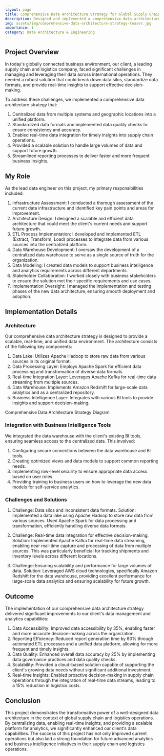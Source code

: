 ```yaml
---
layout: page
title: Comprehensive Data Architecture Strategy for Global Supply Chain and Logistics
description: Designed and implemented a comprehensive data architecture strategy for a global supply chain and logistics customer, improving data accessibility by 35% and streamlining reporting processes across their international operations.
img: assets/img/comprehensive-data-architecture-strategy-teaser.jpg
importance: 1
category: Data Architecture & Engineering
---
```


## Project Overview

In today's globally connected business environment, our client, a leading supply chain and logistics company, faced significant challenges in managing and leveraging their data across international operations. They needed a robust solution that could break down data silos, standardize data formats, and provide real-time insights to support effective decision-making.

To address these challenges, we implemented a comprehensive data architecture strategy that:

1. Centralized data from multiple systems and geographic locations into a unified platform.
2. Standardized data formats and implemented data quality checks to ensure consistency and accuracy.
3. Enabled real-time data integration for timely insights into supply chain operations.
4. Provided a scalable solution to handle large volumes of data and support future growth.
5. Streamlined reporting processes to deliver faster and more frequent business insights.

## My Role

As the lead data engineer on this project, my primary responsibilities included:

1. Infrastructure Assessment: I conducted a thorough assessment of the current data infrastructure and identified key pain points and areas for improvement.
2. Architecture Design: I designed a scalable and efficient data architecture that could meet the client's current needs and support future growth.
3. ETL Process Implementation: I developed and implemented ETL (Extract, Transform, Load) processes to integrate data from various sources into the centralized platform.
4. Data Warehouse Development: I oversaw the development of a centralized data warehouse to serve as a single source of truth for the organization.
5. Data Modeling: I created data models to support business intelligence and analytics requirements across different departments.
6. Stakeholder Collaboration: I worked closely with business stakeholders to ensure the solution met their specific requirements and use cases.
7. Implementation Oversight: I managed the implementation and testing phases of the new data architecture, ensuring smooth deployment and adoption.

## Implementation Details

### Architecture

Our comprehensive data architecture strategy is designed to provide a scalable, real-time, and unified data environment. The architecture consists of the following key components:

1. Data Lake: Utilizes Apache Hadoop to store raw data from various sources in its original format.
2. Data Processing Layer: Employs Apache Spark for efficient data processing and transformation of diverse data formats.
3. Real-time Integration Layer: Leverages Apache Kafka for real-time data streaming from multiple sources.
4. Data Warehouse: Implements Amazon Redshift for large-scale data analytics and as a centralized repository.
5. Business Intelligence Layer: Integrates with various BI tools to provide insights and support decision-making.

<div class="row mt-3">
    <div class="col-sm mt-3 mt-md-0">
        <div id="architecture-diagram"></div>
    </div>
</div>
<div class="caption">
    Comprehensive Data Architecture Strategy Diagram
</div>

### Integration with Business Intelligence Tools

We integrated the data warehouse with the client's existing BI tools, ensuring seamless access to the centralized data. This involved:

1. Configuring secure connections between the data warehouse and BI tools.
2. Creating optimized views and data models to support common reporting needs.
3. Implementing row-level security to ensure appropriate data access based on user roles.
4. Providing training to business users on how to leverage the new data models for self-service analytics.

### Challenges and Solutions

1. Challenge: Data silos and inconsistent data formats.
   Solution: Implemented a data lake using Apache Hadoop to store raw data from various sources. Used Apache Spark for data processing and transformation, efficiently handling diverse data formats.

2. Challenge: Real-time data integration for effective decision-making.
   Solution: Implemented Apache Kafka for real-time data streaming, enabling near real-time capture and processing of data from multiple sources. This was particularly beneficial for tracking shipments and inventory levels across different locations.

3. Challenge: Ensuring scalability and performance for large volumes of data.
   Solution: Leveraged AWS cloud technologies, specifically Amazon Redshift for the data warehouse, providing excellent performance for large-scale data analytics and ensuring scalability for future growth.

## Outcome

The implementation of our comprehensive data architecture strategy delivered significant improvements to our client's data management and analytics capabilities:

1. Data Accessibility: Improved data accessibility by 35%, enabling faster and more accurate decision-making across the organization.
2. Reporting Efficiency: Reduced report generation time by 60% through automated ETL processes and a unified data platform, allowing for more frequent and timely insights.
3. Data Quality: Enhanced overall data accuracy by 25% by implementing data governance practices and data quality checks.
4. Scalability: Provided a cloud-based solution capable of supporting the client's growing data needs without significant additional investment.
5. Real-time Insights: Enabled proactive decision-making in supply chain operations through the integration of real-time data streams, leading to a 15% reduction in logistics costs.

<div class="row mt-3">
    <div class="col-sm mt-3 mt-md-0">
        <canvas id="performance-chart"></canvas>
    </div>
</div>

<script src="https://cdn.jsdelivr.net/npm/chart.js"></script>
<script src="{{ '/assets/js/comprehensive-data-architecture-strategy/chart.js' | relative_url }}"></script>

## Conclusion

This project demonstrates the transformative power of a well-designed data architecture in the context of global supply chain and logistics operations. By centralizing data, enabling real-time insights, and providing a scalable platform for analytics, we significantly enhanced our client's data capabilities. The success of this project has not only improved current operations but also laid a strong foundation for future advanced analytics and business intelligence initiatives in their supply chain and logistics operations.

<div class="row mt-3">
    <div class="col-sm mt-3 mt-md-0">
        <canvas id="performance-chart"></canvas>
    </div>
</div>

<script src="https://cdn.jsdelivr.net/npm/chart.js"></script>
<script src="{{ '/assets/js/comprehensive-data-architecture-strategy/chart.js' | relative_url }}"></script>
<script src="https://cdnjs.cloudflare.com/ajax/libs/mermaid/8.13.10/mermaid.min.js"></script>
<script>
mermaid.initialize({ startOnLoad: true });

document.addEventListener("DOMContentLoaded", function() {
    var diagram = `
  graph TD
        A[Data Sources] -->|Extract| B[Data Lake]
        A -->|Stream| C[Apache Kafka]
        C -->|Near Real-time| B
        B -->|Transform| D[Apache Spark]
        D -->|Load| E[Data Warehouse]
        E -->|Query| F[BI Tools]
        E -->|Analyze| G[Analytics Platform]
        subgraph AWS Cloud
        B
        C
        D
        E
        end
    `;
    
    var insertSvg = function(svgCode, bindFunctions) {
        document.getElementById("architecture-diagram").innerHTML = svgCode;
    };
    
    mermaid.render("mermaid-diagram", diagram, insertSvg);
});
</script>
